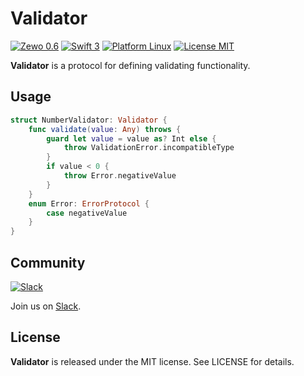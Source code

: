 # Validator
[![Zewo 0.6][zewo-badge]](http://zewo.io)
[![Swift 3][swift-badge]](https://swift.org)
[![Platform Linux][platforms-badge]](https://swift.org)
[![License MIT][mit-badge]](https://tldrlegal.com/license/mit-license)

**Validator** is a protocol for defining validating functionality.

## Usage

```swift
struct NumberValidator: Validator {
    func validate(value: Any) throws {
    	guard let value = value as? Int else {
    		throw ValidationError.incompatibleType
    	}
        if value < 0 {
            throw Error.negativeValue
        }
    }
    enum Error: ErrorProtocol {
        case negativeValue
    }
}
```

## Community

[![Slack](http://s13.postimg.org/ybwy92ktf/Slack.png)](http://slack.zewo.io)

Join us on [Slack](http://slack.zewo.io).

License
-------

**Validator** is released under the MIT license. See LICENSE for details.

[zewo-badge]: https://img.shields.io/badge/Zewo-0.6-FF7565.svg?style=flat
[swift-badge]: https://img.shields.io/badge/Swift-3.0-orange.svg?style=flat
[mit-badge]: https://img.shields.io/badge/License-MIT-blue.svg?style=flat
[platforms-badge]: https://img.shields.io/badge/Platform-Mac%20%26%20Linux-lightgray.svg
